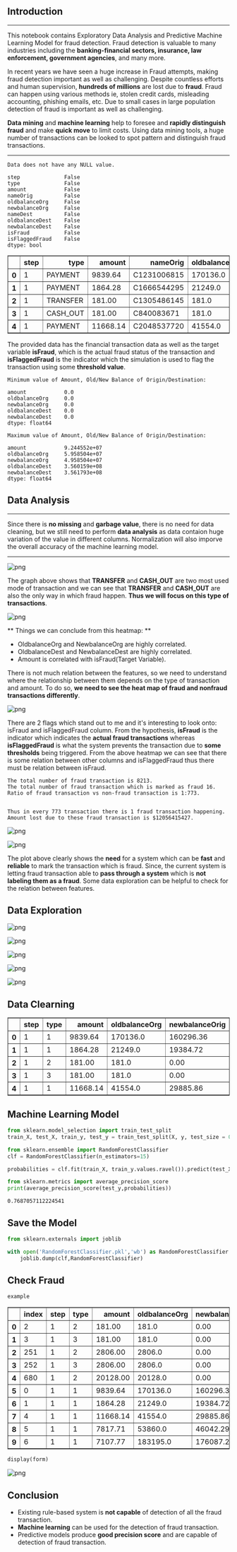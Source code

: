 
## Introduction 
----
This notebook contains Exploratory Data Analysis and Predictive Machine Learning Model for fraud detection. Fraud detection is valuable to many industries including the **banking-financial sectors, insurance, law enforcement, government agencies**, and many more. 

In recent years we have seen a huge increase in Fraud attempts, making fraud detection important as well as challenging. Despite countless efforts and human supervision, **hundreds of millions** are lost due to **fraud**. Fraud can happen using various methods ie, stolen credit cards, misleading accounting, phishing emails, etc. Due to small cases in large population detection of fraud is important as well as challenging.

**Data mining** and **machine learning** help to foresee and **rapidly distinguish fraud** and make **quick move** to limit costs. Using data mining tools, a huge number of transactions can be looked to spot pattern and distinguish fraud transactions.

----



    Data does not have any NULL value.

    step              False
    type              False
    amount            False
    nameOrig          False
    oldbalanceOrg     False
    newbalanceOrg     False
    nameDest          False
    oldbalanceDest    False
    newbalanceDest    False
    isFraud           False
    isFlaggedFraud    False
    dtype: bool




<div>
<table border="1" class="dataframe">
  <thead>
    <tr style="text-align: right;">
      <th></th>
      <th>step</th>
      <th>type</th>
      <th>amount</th>
      <th>nameOrig</th>
      <th>oldbalanceOrg</th>
      <th>newbalanceOrg</th>
      <th>nameDest</th>
      <th>oldbalanceDest</th>
      <th>newbalanceDest</th>
      <th>isFraud</th>
      <th>isFlaggedFraud</th>
    </tr>
  </thead>
  <tbody>
    <tr>
      <th>0</th>
      <td>1</td>
      <td>PAYMENT</td>
      <td>9839.64</td>
      <td>C1231006815</td>
      <td>170136.0</td>
      <td>160296.36</td>
      <td>M1979787155</td>
      <td>0.0</td>
      <td>0.0</td>
      <td>0</td>
      <td>0</td>
    </tr>
    <tr>
      <th>1</th>
      <td>1</td>
      <td>PAYMENT</td>
      <td>1864.28</td>
      <td>C1666544295</td>
      <td>21249.0</td>
      <td>19384.72</td>
      <td>M2044282225</td>
      <td>0.0</td>
      <td>0.0</td>
      <td>0</td>
      <td>0</td>
    </tr>
    <tr>
      <th>2</th>
      <td>1</td>
      <td>TRANSFER</td>
      <td>181.00</td>
      <td>C1305486145</td>
      <td>181.0</td>
      <td>0.00</td>
      <td>C553264065</td>
      <td>0.0</td>
      <td>0.0</td>
      <td>1</td>
      <td>0</td>
    </tr>
    <tr>
      <th>3</th>
      <td>1</td>
      <td>CASH_OUT</td>
      <td>181.00</td>
      <td>C840083671</td>
      <td>181.0</td>
      <td>0.00</td>
      <td>C38997010</td>
      <td>21182.0</td>
      <td>0.0</td>
      <td>1</td>
      <td>0</td>
    </tr>
    <tr>
      <th>4</th>
      <td>1</td>
      <td>PAYMENT</td>
      <td>11668.14</td>
      <td>C2048537720</td>
      <td>41554.0</td>
      <td>29885.86</td>
      <td>M1230701703</td>
      <td>0.0</td>
      <td>0.0</td>
      <td>0</td>
      <td>0</td>
    </tr>
  </tbody>
</table>
</div>



The provided data has the financial transaction data as well as the target variable **isFraud**, which is the actual fraud status of the transaction and **isFlaggedFraud** is the indicator which the simulation is used to flag the transaction using some **threshold value**.

    Minimum value of Amount, Old/New Balance of Origin/Destination:

    amount            0.0
    oldbalanceOrg     0.0
    newbalanceOrg     0.0
    oldbalanceDest    0.0
    newbalanceDest    0.0
    dtype: float64

    Maximum value of Amount, Old/New Balance of Origin/Destination:

    amount            9.244552e+07
    oldbalanceOrg     5.958504e+07
    newbalanceOrg     4.958504e+07
    oldbalanceDest    3.560159e+08
    newbalanceDest    3.561793e+08
    dtype: float64



## Data Analysis

----
Since there is **no missing** and **garbage value**, there is no need for data cleaning, but we still need to perform **data analysis** as data contaion huge variation of the value in different columns. Normalization will also imporve the overall accuracy of the machine learning model.

----


![png](output_11_0.png)

The graph above shows that **TRANSFER** and **CASH_OUT** are two most used mode of transaction and we can see that **TRANSFER** and **CASH_OUT** are also the only way in which fraud happen. **Thus we will focus on this type of transactions**.

![png](output_14_0.png)


** Things we can conclude from this heatmap: **

* OldbalanceOrg and NewbalanceOrg are highly correlated.
* OldbalanceDest and NewbalanceDest are highly correlated.
* Amount is correlated with isFraud(Target Variable).

There is not much relation between the features, so we need to understand where the relationship between them depends on the type of transaction and amount. To do so, **we need to see the heat map of fraud and nonfraud transactions differently**.


![png](output_18_0.png)


There are 2 flags which stand out to me and it's interesting to look onto: isFraud and isFlaggedFraud column. From the hypothesis, **isFraud** is the indicator which indicates the **actual fraud transactions** whereas **isFlaggedFraud** is what the system prevents the transaction due to **some thresholds** being triggered. From the above heatmap we can see that there is some relation between other columns and isFlaggedFraud thus there must be relation between isFraud.


    The total number of fraud transaction is 8213.
    The total number of fraud transaction which is marked as fraud 16.
    Ratio of fraud transaction vs non-fraud transaction is 1:773.


    Thus in every 773 transaction there is 1 fraud transaction happening.
    Amount lost due to these fraud transaction is $12056415427.

![png](output_23_0.png)


![png](output_24_0.png)


The plot above clearly shows the **need** for a system which can be **fast** and **reliable** to mark the transaction which is fraud. Since, the current system is letting fraud transaction able to **pass through a system** which is **not labeling them as a fraud**. Some data exploration can be helpful to check for the relation between features.

## Data Exploration


![png](output_27_0.png)



![png](output_28_0.png)



![png](output_29_0.png)


![png](output_30_0.png)


![png](output_31_0.png)


## Data Clearning

<div>
<table border="1" class="dataframe">
  <thead>
    <tr style="text-align: right;">
      <th></th>
      <th>step</th>
      <th>type</th>
      <th>amount</th>
      <th>oldbalanceOrg</th>
      <th>newbalanceOrig</th>
      <th>oldbalanceDest</th>
      <th>newbalanceDest</th>
      <th>isFraud</th>
    </tr>
  </thead>
  <tbody>
    <tr>
      <th>0</th>
      <td>1</td>
      <td>1</td>
      <td>9839.64</td>
      <td>170136.0</td>
      <td>160296.36</td>
      <td>0.0</td>
      <td>0.0</td>
      <td>0</td>
    </tr>
    <tr>
      <th>1</th>
      <td>1</td>
      <td>1</td>
      <td>1864.28</td>
      <td>21249.0</td>
      <td>19384.72</td>
      <td>0.0</td>
      <td>0.0</td>
      <td>0</td>
    </tr>
    <tr>
      <th>2</th>
      <td>1</td>
      <td>2</td>
      <td>181.00</td>
      <td>181.0</td>
      <td>0.00</td>
      <td>0.0</td>
      <td>0.0</td>
      <td>1</td>
    </tr>
    <tr>
      <th>3</th>
      <td>1</td>
      <td>3</td>
      <td>181.00</td>
      <td>181.0</td>
      <td>0.00</td>
      <td>21182.0</td>
      <td>0.0</td>
      <td>1</td>
    </tr>
    <tr>
      <th>4</th>
      <td>1</td>
      <td>1</td>
      <td>11668.14</td>
      <td>41554.0</td>
      <td>29885.86</td>
      <td>0.0</td>
      <td>0.0</td>
      <td>0</td>
    </tr>
  </tbody>
</table>
</div>


## Machine Learning Model


```python
from sklearn.model_selection import train_test_split
train_X, test_X, train_y, test_y = train_test_split(X, y, test_size = 0.2, random_state = 121)
```


```python
from sklearn.ensemble import RandomForestClassifier
clf = RandomForestClassifier(n_estimators=15)
```


```python
probabilities = clf.fit(train_X, train_y.values.ravel()).predict(test_X)
```


```python
from sklearn.metrics import average_precision_score
print(average_precision_score(test_y,probabilities))
```

    0.7687057112224541


## Save the Model


```python
from sklearn.externals import joblib

with open('RandomForestClassifier.pkl','wb') as RandomForestClassifier:
    joblib.dump(clf,RandomForestClassifier)
```

## Check Fraud


```python
example
```



<div>
<table border="1" class="dataframe">
  <thead>
    <tr style="text-align: right;">
      <th></th>
      <th>index</th>
      <th>step</th>
      <th>type</th>
      <th>amount</th>
      <th>oldbalanceOrg</th>
      <th>newbalanceOrig</th>
      <th>oldbalanceDest</th>
      <th>newbalanceDest</th>
      <th>isFraud</th>
    </tr>
  </thead>
  <tbody>
    <tr>
      <th>0</th>
      <td>2</td>
      <td>1</td>
      <td>2</td>
      <td>181.00</td>
      <td>181.0</td>
      <td>0.00</td>
      <td>0.0</td>
      <td>0.0</td>
      <td>1</td>
    </tr>
    <tr>
      <th>1</th>
      <td>3</td>
      <td>1</td>
      <td>3</td>
      <td>181.00</td>
      <td>181.0</td>
      <td>0.00</td>
      <td>21182.0</td>
      <td>0.0</td>
      <td>1</td>
    </tr>
    <tr>
      <th>2</th>
      <td>251</td>
      <td>1</td>
      <td>2</td>
      <td>2806.00</td>
      <td>2806.0</td>
      <td>0.00</td>
      <td>0.0</td>
      <td>0.0</td>
      <td>1</td>
    </tr>
    <tr>
      <th>3</th>
      <td>252</td>
      <td>1</td>
      <td>3</td>
      <td>2806.00</td>
      <td>2806.0</td>
      <td>0.00</td>
      <td>26202.0</td>
      <td>0.0</td>
      <td>1</td>
    </tr>
    <tr>
      <th>4</th>
      <td>680</td>
      <td>1</td>
      <td>2</td>
      <td>20128.00</td>
      <td>20128.0</td>
      <td>0.00</td>
      <td>0.0</td>
      <td>0.0</td>
      <td>1</td>
    </tr>
    <tr>
      <th>5</th>
      <td>0</td>
      <td>1</td>
      <td>1</td>
      <td>9839.64</td>
      <td>170136.0</td>
      <td>160296.36</td>
      <td>0.0</td>
      <td>0.0</td>
      <td>0</td>
    </tr>
    <tr>
      <th>6</th>
      <td>1</td>
      <td>1</td>
      <td>1</td>
      <td>1864.28</td>
      <td>21249.0</td>
      <td>19384.72</td>
      <td>0.0</td>
      <td>0.0</td>
      <td>0</td>
    </tr>
    <tr>
      <th>7</th>
      <td>4</td>
      <td>1</td>
      <td>1</td>
      <td>11668.14</td>
      <td>41554.0</td>
      <td>29885.86</td>
      <td>0.0</td>
      <td>0.0</td>
      <td>0</td>
    </tr>
    <tr>
      <th>8</th>
      <td>5</td>
      <td>1</td>
      <td>1</td>
      <td>7817.71</td>
      <td>53860.0</td>
      <td>46042.29</td>
      <td>0.0</td>
      <td>0.0</td>
      <td>0</td>
    </tr>
    <tr>
      <th>9</th>
      <td>6</td>
      <td>1</td>
      <td>1</td>
      <td>7107.77</td>
      <td>183195.0</td>
      <td>176087.23</td>
      <td>0.0</td>
      <td>0.0</td>
      <td>0</td>
    </tr>
  </tbody>
</table>
</div>




```python
display(form)
```

![png](output_32_0.png)

## Conclusion

*  Existing rule-based system is **not capable** of detection of all the fraud transaction.
*  **Machine learning** can be used for the detection of fraud transaction.
*  Predictive models produce **good precision score** and are capable of detection of fraud transaction.
